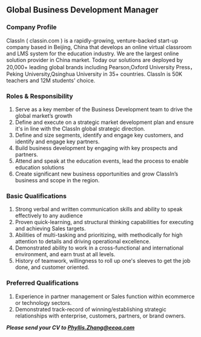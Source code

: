 
## Global Business Development Manager 

### Company Profile
ClassIn ( classin.com ) is a rapidly-growing, venture-backed start-up company based in Beijing, China that develops an online virtual classroom and LMS system for the education industry. We are the largest online solution provider in China market. Today our solutions are deployed by 20,000+ leading global brands including Pearson,Oxford University Press，Peking University,Qsinghua University in 35+ countries. ClassIn is 50K teachers and 12M students' choice.

### Roles & Responsibility
1.	Serve as a key member of the Business Development team to drive the global market’s growth
2.	Define and execute on a strategic market development plan and ensure it's in line with the ClassIn global strategic direction. 
3.	Define and size segments, identify and engage key customers, and identify and engage key partners.
4.	Build business development by engaging with key prospects and partners.
5.	Attend and speak at the education events, lead the process to enable education solutions 
6.	Create significant new business opportunities and grow ClassIn’s business and scope in the region.

### Basic Qualifications
1.	Strong verbal and written communication skills and ability to speak effectively to any audience
2.	Proven quick-learning, and structural thinking capabilities for executing and achieving Sales targets.
3.	Abilities of multi-tasking and prioritizing, with methodically for high attention to details and driving operational excellence.
4.	Demonstrated ability to work in a cross-functional and international environment, and earn trust at all levels.
5.	History of teamwork, willingness to roll up one's sleeves to get the job done, and customer oriented.


### Preferred Qualifications
1.	Experience in partner management or Sales function within ecommerce or technology sectors.
2.	Demonstrated track-record of winning/establishing strategic relationships with enterprise, customers, partners, or brand owners.


***Please send your CV to Phyllis.Zhang@eeoa.com***
